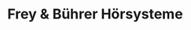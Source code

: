 ---
title: "Frey & Bührer Hörsysteme"
url: /muellheim-im-markgraeflerland/frey-und-buehrer-hoersysteme/
shop: Hörgeräte
---